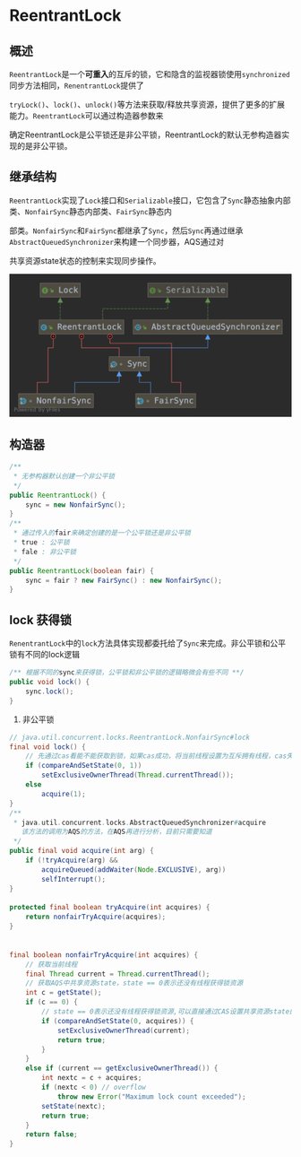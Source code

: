 # ReentrantLock

## 概述

`ReentrantLock`是一个**可重入**的互斥的锁，它和隐含的监视器锁使用`synchronized`同步方法相同，`RenentrantLock`提供了

`tryLock()`、`lock()`、`unlock()`等方法来获取/释放共享资源，提供了更多的扩展能力。`ReentrantLock`可以通过构造器参数来

确定ReentrantLock是公平锁还是非公平锁，ReentrantLock的默认无参构造器实现的是非公平锁。

## 继承结构

`ReentrantLock`实现了`Lock`接口和`Serializable`接口，它包含了`Sync`静态抽象内部类、`NonfairSync`静态内部类、`FairSync`静态内

部类。`NonfairSync`和`FairSync`都继承了`Sync`，然后`Sync`再通过继承`AbstractQueuedSynchronizer`来构建一个同步器，AQS通过对

共享资源state状态的控制来实现同步操作。

<img src="../images/juc/ReentrantLock.png" alt="ReentrantLock" style="zoom:50%;" />

## 构造器

```java
/** 
 * 无参构器默认创建一个非公平锁
 */
public ReentrantLock() {
    sync = new NonfairSync();
}
/**
 * 通过传入的fair来确定创建的是一个公平锁还是非公平锁
 * true : 公平锁
 * fale : 非公平锁
 */
public ReentrantLock(boolean fair) {
    sync = fair ? new FairSync() : new NonfairSync();
}

```

## lock 获得锁

`RenentrantLock`中的`lock`方法具体实现都委托给了`Sync`来完成。非公平锁和公平锁有不同的lock逻辑

```java
/** 根据不同的sync来获得锁，公平锁和非公平锁的逻辑略微会有些不同 **/
public void lock() {
    sync.lock();
}
```

1. 非公平锁

```java
// java.util.concurrent.locks.ReentrantLock.NonfairSync#lock
final void lock() {
    // 先通过cas看能不能获取到锁，如果cas成功，将当前线程设置为互斥拥有线程，cas失败了则通过acquire获得锁
    if (compareAndSetState(0, 1))
        setExclusiveOwnerThread(Thread.currentThread());
    else
        acquire(1);
}
/** 
 * java.util.concurrent.locks.AbstractQueuedSynchronizer#acquire
   该方法的调用为AQS的方法，在AQS再进行分析，目前只需要知道
 */
public final void acquire(int arg) {
    if (!tryAcquire(arg) &&
        acquireQueued(addWaiter(Node.EXCLUSIVE), arg))
        selfInterrupt();
}

protected final boolean tryAcquire(int acquires) {
    return nonfairTryAcquire(acquires);
}


final boolean nonfairTryAcquire(int acquires) {
    // 获取当前线程
    final Thread current = Thread.currentThread();
    // 获取AQS中共享资源state，state == 0表示还没有线程获得锁资源
    int c = getState();
    if (c == 0) {
        // state == 0表示还没有线程获得锁资源,可以直接通过CAS设置共享资源state的状态，CAS有可能会失败
        if (compareAndSetState(0, acquires)) {
            setExclusiveOwnerThread(current);
            return true;
        }
    }
    else if (current == getExclusiveOwnerThread()) {
        int nextc = c + acquires;
        if (nextc < 0) // overflow
            throw new Error("Maximum lock count exceeded");
        setState(nextc);
        return true;
    }
    return false;
}
```






